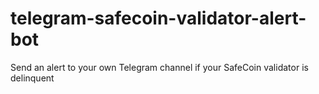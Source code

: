 # telegram-safecoin-validator-alert-bot
Send an alert to your own Telegram channel if your SafeCoin validator is delinquent

